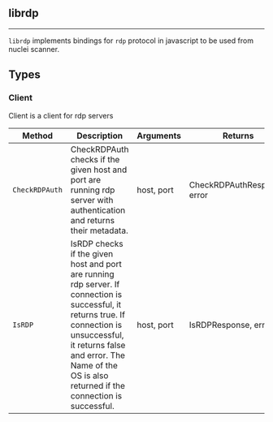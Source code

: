 ## librdp 
---


`librdp` implements bindings for `rdp` protocol in javascript
to be used from nuclei scanner.



## Types

### Client

 Client is a client for rdp servers

| Method | Description | Arguments | Returns |
|--------|-------------|-----------|---------|
| `CheckRDPAuth` |  CheckRDPAuth checks if the given host and port are running rdp server  with authentication and returns their metadata. | host, port | CheckRDPAuthResponse, error |
| `IsRDP` |  IsRDP checks if the given host and port are running rdp server.    If connection is successful, it returns true.  If connection is unsuccessful, it returns false and error.    The Name of the OS is also returned if the connection is successful. | host, port | IsRDPResponse, error |

